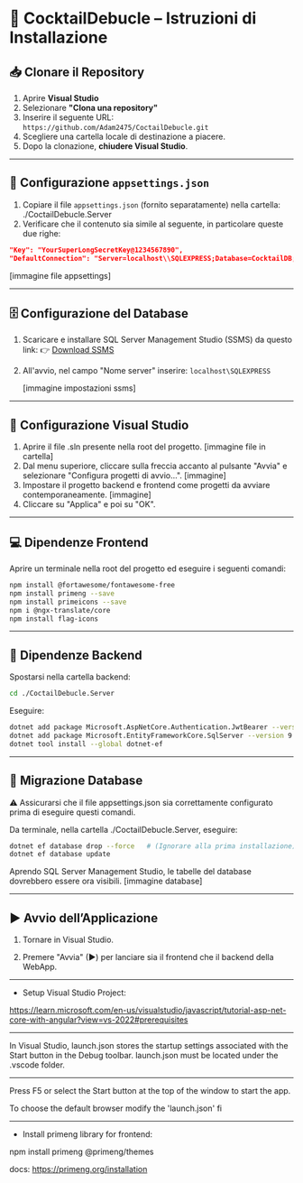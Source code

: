 # 🥂 CocktailDebucle – Istruzioni di Installazione

## 📥 Clonare il Repository

1. Aprire **Visual Studio**
2. Selezionare **"Clona una repository"**
3. Inserire il seguente URL: 
    ```https://github.com/Adam2475/CoctailDebucle.git```
5. Scegliere una cartella locale di destinazione a piacere.
6. Dopo la clonazione, **chiudere Visual Studio**.

---

## 🔐 Configurazione `appsettings.json`

1. Copiare il file `appsettings.json` (fornito separatamente) nella cartella: ./CoctailDebucle.Server
2. Verificare che il contenuto sia simile al seguente, in particolare queste due righe:

```json
"Key": "YourSuperLongSecretKey@1234567890",
"DefaultConnection": "Server=localhost\\SQLEXPRESS;Database=CocktailDB;Trusted_Connection=True;TrustServerCertificate=True;"
```
[immagine file appsettings]

---

## 🗄️ Configurazione del Database

1. Scaricare e installare SQL Server Management Studio (SSMS) da questo link:
    👉 [Download SSMS](https://learn.microsoft.com/en-us/ssms/download-sql-server-management-studio-ssms)

2. All'avvio, nel campo "Nome server" inserire: ```localhost\SQLEXPRESS```

      [immagine impostazioni ssms]
   
---

## 🔧 Configurazione Visual Studio

1. Aprire il file .sln presente nella root del progetto. [immagine file in cartella]
2. Dal menu superiore, cliccare sulla freccia accanto al pulsante "Avvia" e selezionare "Configura progetti di avvio...". [immagine]
3. Impostare il progetto backend e frontend come progetti da avviare contemporaneamente. [immagine]
4. Cliccare su "Applica" e poi su "OK".

---

## 💻 Dipendenze Frontend

Aprire un terminale nella root del progetto ed eseguire i seguenti comandi:

```bash
npm install @fortawesome/fontawesome-free
npm install primeng --save
npm install primeicons --save
npm i @ngx-translate/core
npm install flag-icons
```

---

## 💾 Dipendenze Backend

Spostarsi nella cartella backend:

```bash
cd ./CoctailDebucle.Server
```

Eseguire:

```bash
dotnet add package Microsoft.AspNetCore.Authentication.JwtBearer --version 8.0.0
dotnet add package Microsoft.EntityFrameworkCore.SqlServer --version 9.0.3
dotnet tool install --global dotnet-ef
```

---

## 🧱 Migrazione Database

⚠️ Assicurarsi che il file appsettings.json sia correttamente configurato prima di eseguire questi comandi.

Da terminale, nella cartella ./CoctailDebucle.Server, eseguire:

```bash
dotnet ef database drop --force   # (Ignorare alla prima installazione)
dotnet ef database update
```

Aprendo SQL Server Management Studio, le tabelle del database dovrebbero essere ora visibili.
[immagine database]

---

## ▶️ Avvio dell’Applicazione

1. Tornare in Visual Studio.

2. Premere "Avvia" (▶) per lanciare sia il frontend che il backend della WebApp.






-----------------------------------
- Setup Visual Studio Project:

https://learn.microsoft.com/en-us/visualstudio/javascript/tutorial-asp-net-core-with-angular?view=vs-2022#prerequisites

----------------------------------------------------------------

In Visual Studio, launch.json stores the startup settings associated with the Start button in the Debug toolbar. launch.json must be located under the .vscode folder.

----------------------------------------------------------------

Press F5 or select the Start button at the top of the window to start the app.

To choose the default browser modify the 'launch.json' fi

---------------------------------------------------------------

- Install primeng library for frontend:

npm install primeng @primeng/themes

docs:
https://primeng.org/installation
